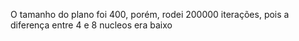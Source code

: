 O tamanho do plano foi 400, porém, rodei 200000 iterações, pois a diferença entre 4 e 8 nucleos era baixo

